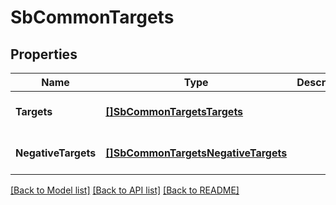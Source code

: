 # SbCommonTargets

## Properties
Name | Type | Description | Notes
------------ | ------------- | ------------- | -------------
**Targets** | [**[]SbCommonTargetsTargets**](SBCommonTargets_targets.md) |  | [optional] [default to null]
**NegativeTargets** | [**[]SbCommonTargetsNegativeTargets**](SBCommonTargets_negativeTargets.md) |  | [optional] [default to null]

[[Back to Model list]](../README.md#documentation-for-models) [[Back to API list]](../README.md#documentation-for-api-endpoints) [[Back to README]](../README.md)

